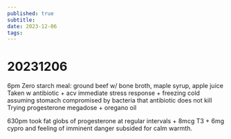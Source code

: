 ```yaml
---
published: true
subtitle: 
date: 2023-12-06
tags: 
---
```


#  20231206
6pm Zero starch meal: ground beef w/ bone broth, maple syrup, apple juice Taken w antibiotic + acv immediate stress response + freezing cold assuming stomach compromised by bacteria that antibiotic does not kill Trying progesterone megadose + oregano oil

630pm took fat globs of progesterone at regular intervals + 8mcg T3 + 6mg cypro and feeling of imminent danger subsided for calm warmth.